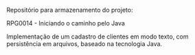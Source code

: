 Repositório para armazenamento do projeto:

RPG0014  - Iniciando o caminho pelo Java

Implementação de um cadastro de clientes em modo texto, com persistência em
arquivos, baseado na tecnologia Java.
